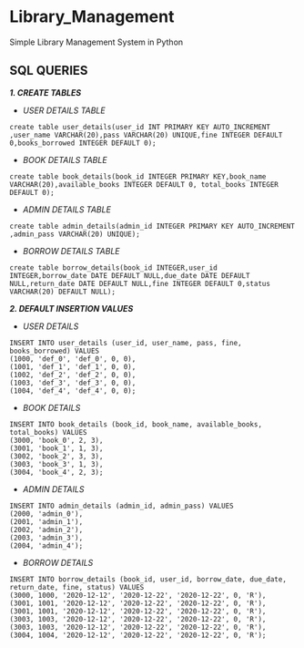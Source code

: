 # **Library_Management**
Simple Library Management System in Python


## SQL QUERIES
 **_1. CREATE TABLES_**
 + _USER DETAILS TABLE_
   
`create table user_details(user_id INT PRIMARY KEY AUTO_INCREMENT ,user_name VARCHAR(20),pass VARCHAR(20) UNIQUE,fine INTEGER DEFAULT 0,books_borrowed INTEGER DEFAULT 0);`
+ _BOOK DETAILS TABLE_

`create table book_details(book_id INTEGER PRIMARY KEY,book_name VARCHAR(20),available_books INTEGER DEFAULT 0, total_books INTEGER DEFAULT 0);`  

+ _ADMIN DETAILS TABLE_

`create table admin_details(admin_id INTEGER PRIMARY KEY AUTO_INCREMENT ,admin_pass VARCHAR(20) UNIQUE);`

+ _BORROW DETAILS TABLE_

`create table borrow_details(book_id INTEGER,user_id INTEGER,borrow_date DATE DEFAULT NULL,due_date DATE DEFAULT NULL,return_date DATE DEFAULT NULL,fine INTEGER DEFAULT 0,status VARCHAR(20) DEFAULT NULL);`

**_2. DEFAULT INSERTION VALUES_**

+ _USER DETAILS_

```
INSERT INTO user_details (user_id, user_name, pass, fine, books_borrowed) VALUES 
(1000, 'def_0', 'def_0', 0, 0),
(1001, 'def_1', 'def_1', 0, 0),
(1002, 'def_2', 'def_2', 0, 0),
(1003, 'def_3', 'def_3', 0, 0),
(1004, 'def_4', 'def_4', 0, 0);
```
+ _BOOK DETAILS_

```
INSERT INTO book_details (book_id, book_name, available_books, total_books) VALUES 
(3000, 'book_0', 2, 3),
(3001, 'book_1', 1, 3),
(3002, 'book_2', 3, 3),
(3003, 'book_3', 1, 3),
(3004, 'book_4', 2, 3);
```


+ _ADMIN DETAILS_

```
INSERT INTO admin_details (admin_id, admin_pass) VALUES 
(2000, 'admin_0'),
(2001, 'admin_1'),
(2002, 'admin_2'),
(2003, 'admin_3'),
(2004, 'admin_4');
```

+ _BORROW DETAILS_

```
INSERT INTO borrow_details (book_id, user_id, borrow_date, due_date, return_date, fine, status) VALUES 
(3000, 1000, '2020-12-12', '2020-12-22', '2020-12-22', 0, 'R'),
(3001, 1001, '2020-12-12', '2020-12-22', '2020-12-22', 0, 'R'),
(3001, 1001, '2020-12-12', '2020-12-22', '2020-12-22', 0, 'R'),
(3003, 1003, '2020-12-12', '2020-12-22', '2020-12-22', 0, 'R'),
(3003, 1003, '2020-12-12', '2020-12-22', '2020-12-22', 0, 'R'),
(3004, 1004, '2020-12-12', '2020-12-22', '2020-12-22', 0, 'R');
```


